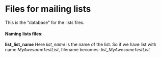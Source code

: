 # Files for mailing lists
This is the "database" for the lists files.


#### Naming lists files:
**list_list_name**
Here *list_name* is the name of the list.
So if we have list with name *MyAwesomeTestList*, filename becomes: *list_MyAwesomeTestList*
